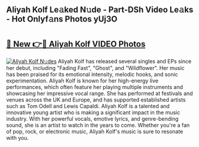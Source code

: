 ## Aliyah Kolf Le𝚊ked N𝚞de - Part-DSh Video Le𝚊ks - Hot Onlyf𝚊ns Photos yUj3O

# <h2><a href="http://ac36321.deff.icu/?id=Aliyah+Kolf">🔗 New 👉🔴 Aliyah Kolf VIDEO Photos</a></h2>

[![Aliyah Kolf N𝚞des](https://i.imgur.com/rIISA9y.gif)](http://ac36321.deff.icu/?id=Aliyah+Kolf)
Aliyah Kolf has released several singles and EPs since her debut, including "Fading Fast", "Ghost", and "Wildflower". Her music has been praised for its emotional intensity, melodic hooks, and sonic experimentation. Aliyah Kolf is known for her high-energy live performances, which often feature her playing multiple instruments and showcasing her impressive vocal range. She has performed at festivals and venues across the UK and Europe, and has supported established artists such as Tom Odell and Lewis Capaldi. Aliyah Kolf is a talented and innovative young artist who is making a significant impact in the music industry. With her powerful vocals, emotive lyrics, and genre-bending sound, she is an artist to watch in the years to come. Whether you're a fan of pop, rock, or electronic music, Aliyah Kolf's music is sure to resonate with you.
